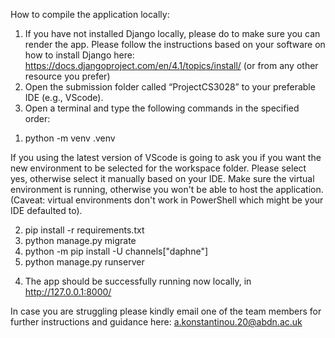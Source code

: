 How to compile the application locally:
1.	If you have not installed Django locally, please do to make sure you can render the app. Please follow the instructions based on your software on how to install Django here: https://docs.djangoproject.com/en/4.1/topics/install/ (or from any other resource you prefer)
2.	Open the submission folder called “ProjectCS3028” to your preferable IDE (e.g., VScode).
3.	Open a terminal and type the following commands in the specified order:
  1)	python -m venv .venv
  
  If you using the latest version of VScode is going to ask you if you want the new environment to be selected for the workspace folder. Please select yes, otherwise select it manually based on your IDE. Make sure the virtual environment is running, otherwise you won't be able to host the application. (Caveat: virtual environments don't work in PowerShell which might be your IDE defaulted to).
  
  
  2)	pip install -r requirements.txt
  3)	python manage.py migrate
  4)	python -m pip install -U channels["daphne"]
  5)	python manage.py runserver
4.	The app should be successfully running now locally, in http://127.0.0.1:8000/

In case you are struggling please kindly email one of the team members for further instructions and guidance here: a.konstantinou.20@abdn.ac.uk 
